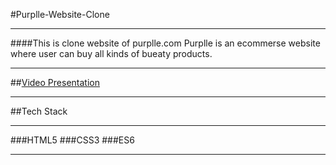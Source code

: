 #Purplle-Website-Clone
___
####This is clone website of purplle.com Purplle is an ecommerse website where user can buy all kinds of bueaty products.
___
##[Video Presentation ](https://www.google.com)
___
##Tech Stack
___
###HTML5
###CSS3
###ES6
___
